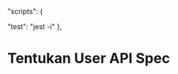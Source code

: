 "scripts": {

<!-- -i di gunakna agar data bergerak secara sequencial -->

"test": "jest -i"
},

<!-- saat membuat rest api  -->

# Tentukan User API Spec
